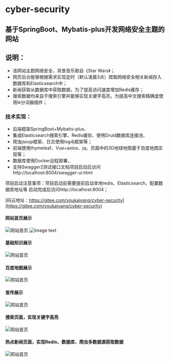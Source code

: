 # cyber-security
## 基于SpringBoot、Mybatis-plus开发网络安全主题的网站
## 说明：
- 该网站主题网络安全，背景音乐取自《Star Wars》；
- 网页后台能够根据需求实现定时（默认凌晨3点）爬取网络安全相关新闻存入数据库和Elasticsearch中；
- 新闻获取从数据库中获取数据，为了提高访问速度增加Redis缓存；
- 搜索数据均来自于搜索引擎并能够实现关键字高亮，为提高中文搜索精确度使用ik分词器插件；

### 技术实现：
- 后端框架SpringBoot+Mybatis-plus、
- 集成Elasticsearch搜索引擎、Redis缓存、使用Druid数据库连接池、
- 爬虫jsoup框架、日志使用log4j框架等；
- 前端使用thymeleaf、Vue+axios、jq、页面中的3D地球地图基于百度地图实现等；
- 数据库使用Docker远程部署，
- 支持Swagger2测试接口文档项目启动后访问http://localhost:8004/swagger-ui.html

项目启动注意事项：项目启动前需要提前启动本地redis、Elasticsearch，配置数据库地址等
启动完成后访问http://localhost:8004；

[码云地址：https://gitee.com/youkaiyang/cyber-security](https://gitee.com/youkaiyang/cyber-security)

#### 网站首页展示

![网站首页](https://youkaiyang.oss-cn-beijing.aliyuncs.com/githubImage/01.png)
![Image text](https://youkaiyang.oss-cn-beijing.aliyuncs.com/githubImage/01.png)

#### 基础知识展示

![网站首页](https://youkaiyang.oss-cn-beijing.aliyuncs.com/githubImage/02.png)

#### 百度地图展示

![网站首页](https://youkaiyang.oss-cn-beijing.aliyuncs.com/githubImage/03.png)

#### 宣传展示

![网站首页](https://youkaiyang.oss-cn-beijing.aliyuncs.com/githubImage/04.png)

#### 搜索页面，实现关键字高亮

![网站首页](https://youkaiyang.oss-cn-beijing.aliyuncs.com/githubImage/05.png)

#### 热点新闻页面，实现Redis、数据库、爬虫多数据源获取数据

![网站首页](https://youkaiyang.oss-cn-beijing.aliyuncs.com/githubImage/06.png)
